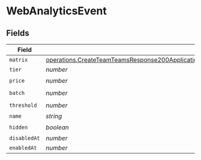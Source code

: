 # WebAnalyticsEvent


## Fields

| Field                                                                                                                                                                                                                                    | Type                                                                                                                                                                                                                                     | Required                                                                                                                                                                                                                                 | Description                                                                                                                                                                                                                              |
| ---------------------------------------------------------------------------------------------------------------------------------------------------------------------------------------------------------------------------------------- | ---------------------------------------------------------------------------------------------------------------------------------------------------------------------------------------------------------------------------------------- | ---------------------------------------------------------------------------------------------------------------------------------------------------------------------------------------------------------------------------------------- | ---------------------------------------------------------------------------------------------------------------------------------------------------------------------------------------------------------------------------------------- |
| `matrix`                                                                                                                                                                                                                                 | [operations.CreateTeamTeamsResponse200ApplicationJSONResponseBodyBillingInvoiceItemsWebAnalyticsEventMatrix](../../models/operations/createteamteamsresponse200applicationjsonresponsebodybillinginvoiceitemswebanalyticseventmatrix.md) | :heavy_minus_sign:                                                                                                                                                                                                                       | N/A                                                                                                                                                                                                                                      |
| `tier`                                                                                                                                                                                                                                   | *number*                                                                                                                                                                                                                                 | :heavy_minus_sign:                                                                                                                                                                                                                       | N/A                                                                                                                                                                                                                                      |
| `price`                                                                                                                                                                                                                                  | *number*                                                                                                                                                                                                                                 | :heavy_check_mark:                                                                                                                                                                                                                       | N/A                                                                                                                                                                                                                                      |
| `batch`                                                                                                                                                                                                                                  | *number*                                                                                                                                                                                                                                 | :heavy_check_mark:                                                                                                                                                                                                                       | N/A                                                                                                                                                                                                                                      |
| `threshold`                                                                                                                                                                                                                              | *number*                                                                                                                                                                                                                                 | :heavy_check_mark:                                                                                                                                                                                                                       | N/A                                                                                                                                                                                                                                      |
| `name`                                                                                                                                                                                                                                   | *string*                                                                                                                                                                                                                                 | :heavy_minus_sign:                                                                                                                                                                                                                       | N/A                                                                                                                                                                                                                                      |
| `hidden`                                                                                                                                                                                                                                 | *boolean*                                                                                                                                                                                                                                | :heavy_check_mark:                                                                                                                                                                                                                       | N/A                                                                                                                                                                                                                                      |
| `disabledAt`                                                                                                                                                                                                                             | *number*                                                                                                                                                                                                                                 | :heavy_minus_sign:                                                                                                                                                                                                                       | N/A                                                                                                                                                                                                                                      |
| `enabledAt`                                                                                                                                                                                                                              | *number*                                                                                                                                                                                                                                 | :heavy_minus_sign:                                                                                                                                                                                                                       | N/A                                                                                                                                                                                                                                      |